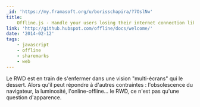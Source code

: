 ```yaml
---
_id: 'https://my.framasoft.org/u/borisschapira/?7OslNw'
title:
    Offline.js - Handle your users losing their internet connection like a pro
link: 'http://github.hubspot.com/offline/docs/welcome/'
date: '2014-02-12'
tags:
    - javascript
    - offline
    - sharemarks
    - web
---
```


<div class="markdown"><p>Le RWD est en train de s'enfermer dans une vision &quot;multi-écrans&quot; qui le dessert. Alors qu'il peut répondre à d'autres contraintes : l'obsolescence du navigateur, la luminosité, l'online-offline... le RWD, ce n'est pas qu'une question d'apparence.
</p></div>
